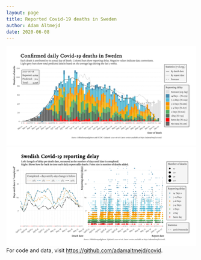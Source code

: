 ```yaml
---
layout: page
title: Reported Covid-19 deaths in Sweden
author: Adam Altmejd
date: 2020-06-08
---
```


![Graph of Swedish Covid-19 deaths with reporting delay.](deaths_lag_sweden_2020-06-08.png "Swedish Covid-19 deaths.")
![Graph of Swedish Covid-19 reporting delay in daily deaths.](lag_trend_sweden_2020-06-08.png "Trend in Swedish Covid-19 mortality reporting delay.")
For code and data, visit <https://github.com/adamaltmejd/covid>.
